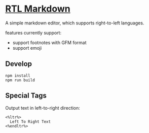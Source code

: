 # [RTL Markdown](http://md.behroozam.com)

A simple markdown editor, which supports right-to-left languages.

features currently support:
* support footnotes with GFM format
* support emoji

## Develop
```
npm install
npm run build

```
## Special Tags
Output text in left-to-right direction:

```
<%ltr%>
  Left To Right Text
<%endltr%>
```

